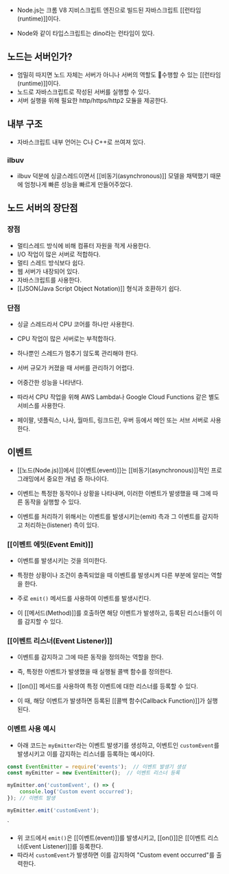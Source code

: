 - Node.js는 크롬 V8 지비스크립트 엔진으로 빌드된 자바스크립트 [[런타임(runtime)]]이다.

- Node와 같이 타입스크립트는 dino라는 런타임이 있다.

## 노드는 서버인가?

- 엄밀히 따지면 노드 자체는 서버가 아니나 서버의 역할도 수행할 수 있는 [[런타임(runtime)]]이다.
- 노드로 자바스크립트로 작성된 서버를 실행할 수 있다.
- 서버 실행을 위해 필요한 http/https/http2 모듈을 제공한다.

## 내부 구조

- 자바스크립트 내부 언어는 C나 C++로 쓰여져 있다.

### ilbuv

- ilbuv 덕분에 싱글스레드이면서 [[비동기(asynchronous)]] 모델을 채택했기 때문에 엄청나게 빠른 성능을 빠르게 만들어주었다.

## 노드 서버의 장단점

### 장점

- 멀티스레드 방식에 비해 컴퓨터 자원을 적게 사용한다.
- I/O 작업이 많은 서버로 적합하다.
- 멀티 스레드 방식보다 쉽다.
- 웹 서버가 내장되어 있다.
- 자바스크립트를 사용한다.
- [[JSON(Java Script Object Notation)]] 형식과 호환하기 쉽다.

### 단점

- 싱글 스레드라서 CPU 코어를 하나만 사용한다.
- CPU 작업이 많은 서버로는 부적합하다.
- 하나뿐인 스레드가 멈추기 않도록 관리해야 한다.
- 서버 규모가 커졌을 때 서버를 관리하기 어렵다.
- 어중간한 성능을 나타낸다.

- 따라서 CPU 작업을 위해 AWS Lambda나 Google Cloud Functions 같은 별도 서비스를 사용한다.
- 페이팔, 넷플릭스, 나사, 월마트, 링크드린, 우버 등에서 메인 또는 서브 서버로 사용한다.

## 이벤트

- [[노드(Node.js)]]에서 [[이벤트(event)]]는 [[비동기(asynchronous)]]적인 프로그래밍에서 중요한 개념 중 하나이다.
- 이벤트는 특정한 동작이나 상황을 나타내며, 이러한 이벤트가 발생했을 때 그에 따른 동작을 실행할 수 있다.

- 이벤트를 처리하기 위해서는 이벤트를 발생시키는(emit) 측과 그 이벤트를 감지하고 처리하는(listener) 측이 있다.

### [[이벤트 에밋(Event Emit)]]

- 이벤트를 발생시키는 것을 의미한다.
- 특정한 상황이나 조건이 충족되었을 때 이벤트를 발생시켜 다른 부분에 알리는 역할을 한다.

- 주로 `emit()` 메서드를 사용하여 이벤트를 발생시킨다.
- 이 [[메서드(Method)]]를 호출하면 해당 이벤트가 발생하고, 등록된 리스너들이 이를 감지할 수 있다.

### [[이벤트 리스너(Event Listener)]]

- 이벤트를 감지하고 그에 따른 동작을 정의하는 역할을 한다.
- 즉, 특정한 이벤트가 발생했을 때 실행될 콜백 함수를 정의한다.

- [[on()]] 메서드를 사용하여 특정 이벤트에 대한 리스너를 등록할 수 있다.
- 이 때, 해당 이벤트가 발생하면 등록된 [[콜백 함수(Callback Function)]]가 실행된다.

### 이벤트 사용 예시

-  아래 코드는 `myEmitter`라는 이벤트 발생기를 생성하고, 이벤트인 `customEvent`를 발생시키고 이를 감지하는 리스너를 등록하는 예시이다.

```js
const EventEmitter = require('events');  // 이벤트 발생기 생성 
const myEmitter = new EventEmitter();  // 이벤트 리스너 등록 

myEmitter.on('customEvent', () => {   
	console.log('Custom event occurred'); 
}); // 이벤트 발생

myEmitter.emit('customEvent');
```
`

- 위 코드에서 `emit()`은 [[이벤트(event)]]를 발생시키고, [[on()]]은 [[이벤트 리스너(Event Listener)]]를 등록한다.
- 따라서 `customEvent`가 발생하면 이를 감지하여 "Custom event occurred"를 출력한다.